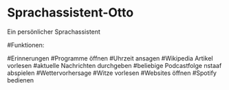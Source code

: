 # Sprachassistent-Otto
Ein persönlicher Sprachassistent

#Funktionen: 

#Erinnerungen
#Programme öffnen
#Uhrzeit ansagen
#Wikipedia Artikel vorlesen
#aktuelle Nachrichten durchgeben
#beliebige Podcastfolge nstaaf abspielen
#Wettervorhersage
#Witze vorlesen
#Websites öffnen
#Spotify bedienen
